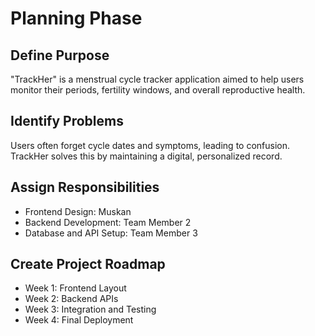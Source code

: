 # Planning Phase

## Define Purpose
"TrackHer" is a menstrual cycle tracker application aimed to help users monitor their periods, fertility windows, and overall reproductive health.

## Identify Problems
Users often forget cycle dates and symptoms, leading to confusion. TrackHer solves this by maintaining a digital, personalized record.

## Assign Responsibilities
- Frontend Design: Muskan
- Backend Development: Team Member 2
- Database and API Setup: Team Member 3

## Create Project Roadmap
- Week 1: Frontend Layout
- Week 2: Backend APIs
- Week 3: Integration and Testing
- Week 4: Final Deployment
